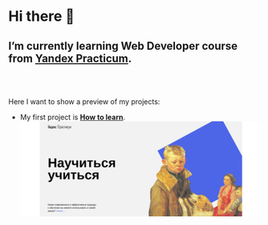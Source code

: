 # Hi there 👋

## I’m currently learning Web Developer course from [Yandex Practicum](https://practicum.yandex.ru/).
</br>
</br>

Here I want to show a preview of my projects: 

* My first project is [**How to learn**](https://ctacbarada.github.io/HowToLearn/). [![](https://raw.githubusercontent.com/ctacbarada/FRONT/main/images/ScrHTL.png)]((https://ctacbarada.github.io/HowToLearn/))
